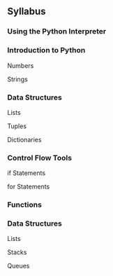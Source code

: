 ## Syllabus


### Using the Python Interpreter


### Introduction to Python

Numbers

Strings

### Data Structures

Lists

Tuples

Dictionaries



### Control Flow Tools

if Statements

for Statements



### Functions


### Data Structures

Lists

Stacks

Queues

